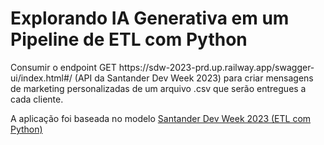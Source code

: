 <h1>Explorando IA Generativa em um Pipeline de ETL com Python </h1>

<p> Consumir o endpoint GET https://sdw-2023-prd.up.railway.app/swagger-ui/index.html#/ (API da Santander Dev Week 2023) para criar mensagens 
de marketing personalizadas de um arquivo .csv que serão entregues a cada cliente.  </p>
<p> 
A aplicação foi baseada no modelo <a href="https://colab.research.google.com/drive/1SF_Q3AybFPozCcoFBptDSFbMk-6IVGF-?usp=sharing"> Santander Dev Week 2023 (ETL com Python)</a>
 </p>
